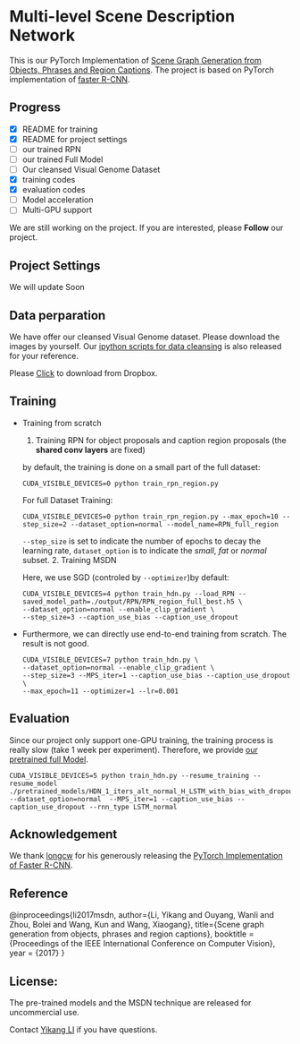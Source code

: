 # Multi-level Scene Description Network


This is our PyTorch Implementation of [Scene Graph Generation from Objects, Phrases and Region Captions](http://cvboy.com/pdf/iccv2017_msdn.pdf). The project is based on PyTorch implementation of [faster R-CNN](https://github.com/longcw/faster_rcnn_pytorch). 


## Progress
- [x] README for training 
- [x] README for project settings
- [ ] our trained RPN
- [ ] our trained Full Model
- [ ] Our cleansed Visual Genome Dataset
- [x] training codes
- [x] evaluation codes
- [ ] Model acceleration
- [ ] Multi-GPU support

We are still working on the project. If you are interested, please **Follow** our project. 


## Project Settings

We will update Soon


## Data perparation

We have offer our cleansed Visual Genome dataset. Please download the images by yourself. Our [ipython scripts for data cleansing](https://github.com/yikang-li/vg_cleansing) is also released for your reference. 

Please [Click](https://www.dropbox.com/sh/anewjszk97caes1/AAB3IBziBnQTclv-iHkfZezca?dl=0) to download from Dropbox. 

## Training
- Training from scratch
	1. Training RPN for object proposals and caption region proposals (the **shared conv layers** are fixed)

	by default, the training is done on a small part of the full dataset:
	```
	CUDA_VISIBLE_DEVICES=0 python train_rpn_region.py
	```

	For full Dataset Training:
	```
	CUDA_VISIBLE_DEVICES=0 python train_rpn_region.py --max_epoch=10 --step_size=2 --dataset_option=normal --model_name=RPN_full_region
	```

	```--step_size``` is set to indicate the number of epochs to decay the learning rate, ```dataset_option``` is to indicate the *small*, *fat* or *normal* subset. 
	2. Training MSDN

	Here, we use SGD (controled by ```--optimizer```)by default:
	```
	CUDA_VISIBLE_DEVICES=4 python train_hdn.py --load_RPN --saved_model_path=./output/RPN/RPN_region_full_best.h5 \
	--dataset_option=normal --enable_clip_gradient \
	--step_size=3 --caption_use_bias --caption_use_dropout 
	```
- Furthermore, we can directly use end-to-end training from scratch. The result is not good. 
	```
	CUDA_VISIBLE_DEVICES=7 python train_hdn.py \
	--dataset_option=normal --enable_clip_gradient \
	--step_size=3 --MPS_iter=1 --caption_use_bias --caption_use_dropout \
	--max_epoch=11 --optimizer=1 --lr=0.001
	```


## Evaluation 

Since our project only support one-GPU training, the training process is really slow (take 1 week per experiment). Therefore, we provide [our pretrained full Model](https://www.dropbox.com/sh/0dvf5igsbn5t2k5/AACBzeivC8r6tiOQUCVD6MPHa?dl=0). 


```
CUDA_VISIBLE_DEVICES=5 python train_hdn.py --resume_training --resume_model ./pretrained_models/HDN_1_iters_alt_normal_H_LSTM_with_bias_with_dropout_0_5_nembed_256_nhidden_512_with_region_regression_resume_SGD_best.h5 --dataset_option=normal  --MPS_iter=1 --caption_use_bias --caption_use_dropout --rnn_type LSTM_normal
```


## Acknowledgement

We thank [longcw](https://github.com/longcw/faster_rcnn_pytorch) for his generously releasing the [PyTorch Implementation of Faster R-CNN](https://github.com/longcw/faster_rcnn_pytorch). 


## Reference

@inproceedings{li2017msdn,
    author={Li, Yikang and Ouyang, Wanli and Zhou, Bolei and Wang, Kun and Wang, Xiaogang},
    title={Scene graph generation from objects, phrases and region captions},
    booktitle = {Proceedings of the IEEE International Conference on Computer Vision},
    year      = {2017}
}

## License:

The pre-trained models and the MSDN technique are released for uncommercial use.

Contact [Yikang LI](http://www.cvboy.com) if you have questions.
